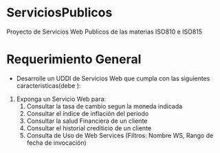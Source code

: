 # ServiciosPublicos
Proyecto de Servicios Web Publicos de las materias ISO810 e ISO815

# Requerimiento General
- Desarrolle un UDDI de Servicios Web que cumpla con las siguientes caracteristicas(debe ):
1. Exponga un Servicio Web para:
    1. Consultar la tasa de cambio segun la moneda indicada
    1. Consultar el índice de inflación del período
    1. Consultar la salud Financiera de un cliente
    1. Consultar el historial crediticio de un cliente
    1. Consulta de Uso de Web Services (Filtros: Nombre WS, Rango de fecha de invocación)